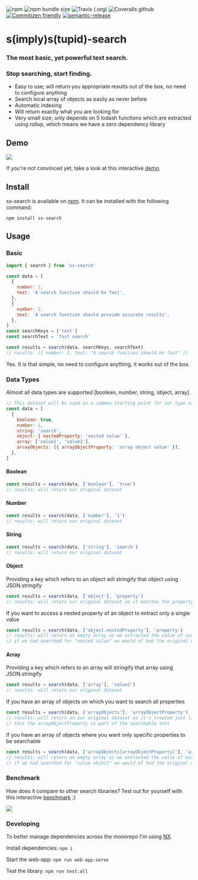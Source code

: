 ![npm](https://img.shields.io/npm/v/ss-search?style=flat-square)
![npm bundle size](https://img.shields.io/bundlephobia/minzip/ss-search?style=flat-square)
![Travis (.org)](https://img.shields.io/travis/yann510/ss-search?style=flat-square)
![Coveralls github](https://img.shields.io/coveralls/github/yann510/ss-search?style=flat-square)
[![Commitizen friendly](https://img.shields.io/badge/commitizen-friendly-brightgreen.svg?style=flat-square)](http://commitizen.github.io/cz-cli/)
[![semantic-release](https://img.shields.io/badge/%20%20%F0%9F%93%A6%F0%9F%9A%80-semantic--release-e10079.svg?style=flat-square)](https://github.com/semantic-release/semantic-release)

# s(imply)s(tupid)-search

### The most basic, yet powerful text search.

### Stop searching, start finding.

- Easy to use; will return you appropriate results out of the box, no need to configure anything
- Search local array of objects as easily as never before
- Automatic indexing
- Will return exactly what you are looking for
- Very small size; only depends on 5 lodash functions which are extracted using rollup, which means we have a zero dependency library

## Demo

![](demo.gif)

If you're not convinced yet, take a look at this interactive
[demo](https://ss-search.netlify.app/).

## Install

ss-search is available on [npm](https://www.npmjs.com/package/ss-search). It can be installed with the following command:

`npm install ss-search`

## Usage

### Basic

```javascript
import { search } from 'ss-search'

const data = [
  {
    number: 1,
    text: 'A search function should be fast',
  },
  {
    number: 2,
    text: 'A search function should provide accurate results',
  },
]
const searchKeys = ['text']
const searchText = 'fast search'

const results = search(data, searchKeys, searchText)
// results: [{ number: 1, text: "A search function should be fast" }]
```

Yes. It is that simple, no need to configure anything, it works out of the box.

### Data Types

Almost all data types are supported [boolean, number, string, object, array].

```javascript
// This dataset will be used as a common starting point for our type examples
const data = [
  {
    boolean: true,
    number: 1,
    string: 'search',
    object: { nestedProperty: 'nested value' },
    array: ['value1', 'value2'],
    arrayObjects: [{ arrayObjectProperty: 'array object value' }],
  },
]
```

#### Boolean

```javascript
const results = search(data, ['boolean'], 'true')
// results: will return our original dataset
```

#### Number

```javascript
const results = search(data, ['number'], '1')
// results: will return our original dataset
```

#### String

```javascript
const results = search(data, ['string'], 'search')
// results: will return our original dataset
```

#### Object

Providing a key which refers to an object will stringify that object using JSON.stringify

```javascript
const results = search(data, ['object'], 'property')
// results: will return our original dataset as it matches the property key "nestedProperty" of our object
```

If you want to access a nested property of an object to extract only a single value

```javascript
const results = search(data, ['object.nestedProperty'], 'property')
// results: will return an empty array as we extracted the value of our nested object
// if we had searched for "nested value" we would of had the original dataset
```

#### Array

Providing a key which refers to an array will stringify that array using JSON.stringify

```javascript
const results = search(data, ['array'], 'value2')
// results: will return our original dataset
```

If you have an array of objects on which you want to search all properties

```javascript
const results = search(data, ['arrayObjects'], 'arrayObjectProperty')
// results: will return an our original dataset as it's treated just like a regular array
// thus the arrayObjectProperty is part of the searchable text
```

If you have an array of objects where you want only specific properties to be searchable

```javascript
const results = search(data, ['arrayObjects[arrayObjectProperty]'], 'arrayObjectProperty')
// results: will return an empty array as we extracted the value of our nested array of objects
// if we had searched for "value object" we would of had the original dataset
```

### Benchmark

How does it compare to other search libraries? Test out for yourself with this interactive [benchmark](https://ss-search.netlify.app/benchmark) ;)

![](benchmark.gif)

### Developing

To better manage dependencies across the monorepo I'm using [NX](https://nx.dev/).

Install dependencies:
`npm i`

Start the web-app:
`npm run web-app:serve`

Test the library:
`npm run test:all`
